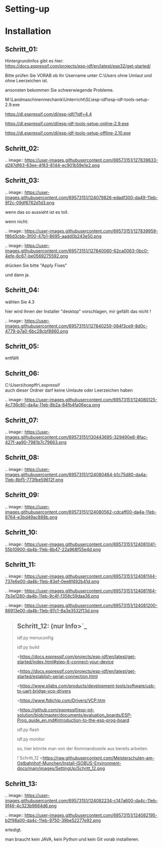 Setting-up
===================================


# Installation

## Schritt\_01:

Hintergrundinfos gibt es hier:  
https://docs.espressif.com/projects/esp-idf/en/latest/esp32/get-started/

Bitte prüfen Sie VORAB ob ihr Username unter C:\\Users ohne Umlaut und ohne Leerzeichen ist. 

ansonsten bekommen Sie schwerwiegende Probleme. 

M:\\Landmaschinenmechanik\\Unterricht\\SL\\esp-idf\\esp-idf-tools-setup-2.9.exe

https://dl.espressif.com/dl/esp-idf/?idf=4.4

https://dl.espressif.com/dl/esp-idf-tools-setup-online-2.9.exe

https://dl.espressif.com/dl/esp-idf-tools-setup-offline-2.10.exe

## Schritt\_02:

.. image:: https://user-images.githubusercontent.com/69573151/127839833-d287df63-63ee-4f83-8144-ec901b59e1e2.png

## Schritt\_03:

.. image:: https://user-images.githubusercontent.com/69573151/124079826-edadf300-da49-11eb-9f2c-09df6762d1d3.png

wenn das so aussieht ist es toll.  

wenn nicht:

.. image:: https://user-images.githubusercontent.com/69573151/127839959-f86d3cbb-3f00-47b1-8695-aadd0b243e50.png

.. image:: https://user-images.githubusercontent.com/69573151/127840060-62ca0063-0bc0-4efe-8c67-be0569275592.png

drücken Sie bitte "Apply Fixes"

und dann ja.

## Schritt\_04:

wählen Sie 4.3

hier wird ihnen der Installer "desktop" vorschlagen, mir gefällt das nicht !

.. image:: https://user-images.githubusercontent.com/69573151/127840259-084f3ce9-8d0c-4779-b7a0-6bc28cbf8860.png

## Schritt\_05:

entfällt

## Schritt\_06:

C:\\Users\\hoepffr\\.espressif  
auch dieser Ordner darf keine Umlaute oder Leerzeichen haben

.. image:: https://user-images.githubusercontent.com/69573151/124080125-4c736c80-da4a-11eb-8b2a-84fb4fa06eca.png

## Schritt\_07:

.. image:: https://user-images.githubusercontent.com/69573151/130443695-329490e6-8fac-427f-aa90-7981b7c79663.png

## Schritt\_08:

.. image:: https://user-images.githubusercontent.com/69573151/124080464-b1c75d80-da4a-11eb-8bf5-773fbe59612f.png

## Schritt\_09:

.. image:: https://user-images.githubusercontent.com/69573151/124080562-cdcaff00-da4a-11eb-8764-e3bd49ac888b.png

## Schritt\_10:

.. image:: https://user-images.githubusercontent.com/69573151/124081041-55b10900-da4b-11eb-8b47-22a968f55e4d.png

## Schritt\_11:

.. image:: https://user-images.githubusercontent.com/69573151/124081144-737e6e00-da4b-11eb-83ef-0ee6f492b41d.png

.. image:: https://user-images.githubusercontent.com/69573151/124081164-7b3e1280-da4b-11eb-9c4f-f358c59daa36.png

.. image:: https://user-images.githubusercontent.com/69573151/124081200-86913e00-da4b-11eb-97c1-8a3e3532f13d.png

> ## Schritt\_12: (nur Info>`_
> 
> idf.py menuconfig
> 
> idf.py build
> 
> <https://docs.espressif.com/projects/esp-idf/en/latest/get-started/index.html#step-6-connect-your-device
> 
> <https://docs.espressif.com/projects/esp-idf/en/latest/get-started/establish-serial-connection.html
> 
> <https://www.silabs.com/products/development-tools/software/usb-to-uart-bridge-vcp-drivers
> 
> <https://www.ftdichip.com/Drivers/VCP.htm
> 
> <https://github.com/espressif/esp-iot-solution/blob/master/documents/evaluation_boards/ESP-Prog_guide_en.md#introduction-to-the-esp-prog-board
> 
> idf.py flash
> 
> idf.py monitor
> 
> so, hier könnte man von der Kommandozeile aus bereits arbeiten.
> 
> !`Schritt_12 <https://raw.githubusercontent.com/Meisterschulen-am-Ostbahnhof-Munchen/Install-ISOBUS-Environment-docs/main/images/SettingUp/Schritt_12.png

## Schritt\_13:

.. image:: https://user-images.githubusercontent.com/69573151/124082234-c147a600-da4c-11eb-9f46-4c323b9664d6.png

.. image:: https://user-images.githubusercontent.com/69573151/124082195-b2f98a00-da4c-11eb-9750-39be52277e92.png

erledigt. 

man braucht kein JAVA, kein Python und kein Git vorab installieren.
